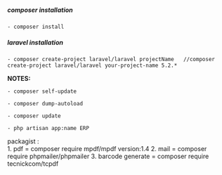 ##### composer installation
	
	- composer install

##### laravel installation
	
	- composer create-project laravel/laravel projectName   //composer create-project laravel/laravel your-project-name 5.2.*

**NOTES:**
 
	- composer self-update
	
	- composer dump-autoload
	
	- composer update
	
	- php artisan app:name ERP

	
	
	
	
packagist  :	
	1. pdf = composer require mpdf/mpdf version:1.4
	2. mail = composer require phpmailer/phpmailer
	3. barcode generate = composer require tecnickcom/tcpdf